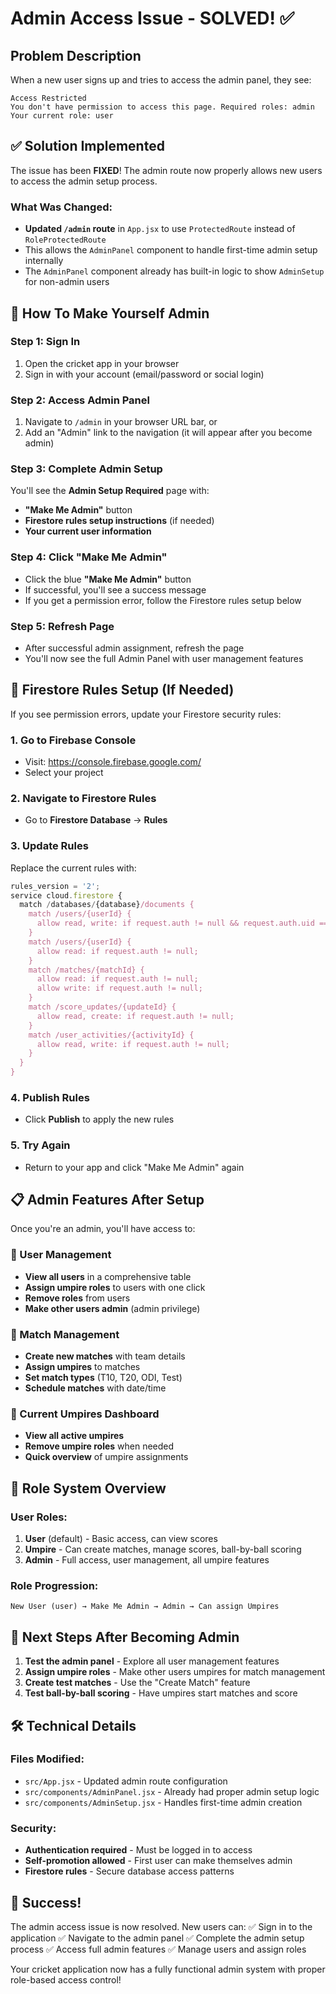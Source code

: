 # Admin Access Issue - SOLVED! ✅

## Problem Description
When a new user signs up and tries to access the admin panel, they see:
```
Access Restricted
You don't have permission to access this page. Required roles: admin
Your current role: user
```

## ✅ Solution Implemented

The issue has been **FIXED**! The admin route now properly allows new users to access the admin setup process.

### What Was Changed:
- **Updated `/admin` route** in `App.jsx` to use `ProtectedRoute` instead of `RoleProtectedRoute`
- This allows the `AdminPanel` component to handle first-time admin setup internally
- The `AdminPanel` component already has built-in logic to show `AdminSetup` for non-admin users

## 🚀 How To Make Yourself Admin

### Step 1: Sign In
1. Open the cricket app in your browser
2. Sign in with your account (email/password or social login)

### Step 2: Access Admin Panel
1. Navigate to `/admin` in your browser URL bar, or
2. Add an "Admin" link to the navigation (it will appear after you become admin)

### Step 3: Complete Admin Setup
You'll see the **Admin Setup Required** page with:
- **"Make Me Admin"** button
- **Firestore rules setup instructions** (if needed)
- **Your current user information**

### Step 4: Click "Make Me Admin"
- Click the blue **"Make Me Admin"** button
- If successful, you'll see a success message
- If you get a permission error, follow the Firestore rules setup below

### Step 5: Refresh Page
- After successful admin assignment, refresh the page
- You'll now see the full Admin Panel with user management features

## 🔧 Firestore Rules Setup (If Needed)

If you see permission errors, update your Firestore security rules:

### 1. Go to Firebase Console
- Visit: https://console.firebase.google.com/
- Select your project

### 2. Navigate to Firestore Rules
- Go to **Firestore Database** → **Rules**

### 3. Update Rules
Replace the current rules with:

```javascript
rules_version = '2';
service cloud.firestore {
  match /databases/{database}/documents {
    match /users/{userId} {
      allow read, write: if request.auth != null && request.auth.uid == userId;
    }
    match /users/{userId} {
      allow read: if request.auth != null;
    }
    match /matches/{matchId} {
      allow read: if request.auth != null;
      allow write: if request.auth != null;
    }
    match /score_updates/{updateId} {
      allow read, create: if request.auth != null;
    }
    match /user_activities/{activityId} {
      allow read, write: if request.auth != null;
    }
  }
}
```

### 4. Publish Rules
- Click **Publish** to apply the new rules

### 5. Try Again
- Return to your app and click "Make Me Admin" again

## 📋 Admin Features After Setup

Once you're an admin, you'll have access to:

### 👥 User Management
- **View all users** in a comprehensive table
- **Assign umpire roles** to users with one click
- **Remove roles** from users
- **Make other users admin** (admin privilege)

### 🏏 Match Management
- **Create new matches** with team details
- **Assign umpires** to matches
- **Set match types** (T10, T20, ODI, Test)
- **Schedule matches** with date/time

### 🎯 Current Umpires Dashboard
- **View all active umpires**
- **Remove umpire roles** when needed
- **Quick overview** of umpire assignments

## 🔄 Role System Overview

### User Roles:
1. **User** (default) - Basic access, can view scores
2. **Umpire** - Can create matches, manage scores, ball-by-ball scoring
3. **Admin** - Full access, user management, all umpire features

### Role Progression:
```
New User (user) → Make Me Admin → Admin → Can assign Umpires
```

## 🚀 Next Steps After Becoming Admin

1. **Test the admin panel** - Explore all user management features
2. **Assign umpire roles** - Make other users umpires for match management
3. **Create test matches** - Use the "Create Match" feature
4. **Test ball-by-ball scoring** - Have umpires start matches and score

## 🛠️ Technical Details

### Files Modified:
- `src/App.jsx` - Updated admin route configuration
- `src/components/AdminPanel.jsx` - Already had proper admin setup logic
- `src/components/AdminSetup.jsx` - Handles first-time admin creation

### Security:
- **Authentication required** - Must be logged in to access
- **Self-promotion allowed** - First user can make themselves admin
- **Firestore rules** - Secure database access patterns

## 🎉 Success!

The admin access issue is now resolved. New users can:
✅ Sign in to the application
✅ Navigate to the admin panel
✅ Complete the admin setup process
✅ Access full admin features
✅ Manage users and assign roles

Your cricket application now has a fully functional admin system with proper role-based access control!